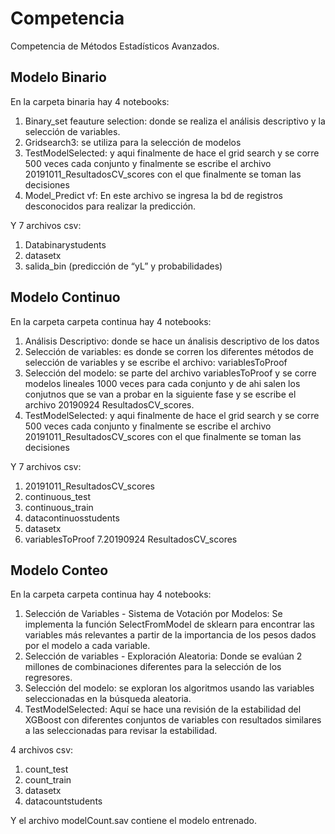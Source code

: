 # Competencia
Competencia de Métodos Estadísticos Avanzados.

## Modelo Binario

En la carpeta binaria hay 4 notebooks:

1.	Binary_set feauture selection: donde se realiza el análisis descriptivo y la selección de variables.
2.	Gridsearch3: se utiliza para la selección de modelos
3.	TestModelSelected: y aqui finalmente de hace el grid search y se corre 500 veces cada conjunto y finalmente se escribe el archivo 20191011_ResultadosCV_scores con el que finalmente se toman las decisiones
4.	Model_Predict vf: En este archivo se ingresa la bd de registros desconocidos para realizar la predicción.

Y 7 archivos csv:
1.	Databinarystudents
2.	datasetx
3.	salida_bin (predicción de “yL” y probabilidades)



## Modelo Continuo
En la carpeta carpeta continua hay 4 notebooks:

1. Análisis Descriptivo: donde se hace un ánalisis descriptivo de los datos
2. Selección de variables: es donde se corren los diferentes métodos de selección de variables y se escribe el archivo: variablesToProof
3. Selección del modelo: se parte del archivo variablesToProof y se corre modelos lineales 1000 veces para cada conjunto y de ahi salen los conjutnos que se van a probar en la siguiente fase y se escribe el archivo 20190924 ResultadosCV_scores.
4. TestModelSelected: y aqui finalmente de hace el grid search y se corre 500 veces cada conjunto y finalmente se escribe el archivo 20191011_ResultadosCV_scores con el que finalmente se toman las decisiones

Y 7 archivos csv:

1. 20191011_ResultadosCV_scores
2. continuous_test
3. continuous_train
4. datacontinuosstudents
5. datasetx
6. variablesToProof
7.20190924 ResultadosCV_scores

## Modelo Conteo
En la carpeta carpeta continua hay 4 notebooks:

1. Selección de Variables - Sistema de Votación por Modelos: Se implementa la función SelectFromModel de sklearn para encontrar las variables más relevantes a partir de la importancia de los pesos dados por el modelo a cada variable.
2. Selección de variables - Exploración Aleatoria: Donde se evalúan 2 millones de combinaciones diferentes para la selección de los regresores.
3. Selección del modelo: se exploran los algoritmos usando las variables seleccionadas en la búsqueda aleatoria.
4. TestModelSelected: Aquí se hace una revisión de la estabilidad del XGBoost con diferentes conjuntos de variables con resultados similares a las seleccionadas para revisar la estabilidad. 

4 archivos csv:

1. count_test
2. count_train
3. datasetx
4. datacountstudents

Y el archivo modelCount.sav contiene el modelo entrenado.

